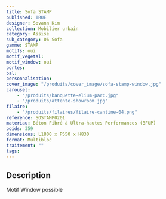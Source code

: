 ```yaml
---
title: Sofa STAMP
published: TRUE
designer: Sovann Kim
collection: Mobilier urbain
category: Assise
sub_category: 06 Sofa
gamme: STAMP
motifs: oui
motif_vegetal:
motif_window: oui
portes:
bal:
personnalisation:
cover_image: "/produits/cover_image/sofa-stamp-window.jpg"
carousel:
    - "/produits/banquette-elium-parc.jpg"
    - "/produits/attente-showroom.jpg"
filaire:
    - "/produits/filaires/filaire-cantine-04.png"
reference: SOSTAMP0201
materiau: Béton Fibré à Ultra-hautes Performances (BFUP)
poids: 359
dimensions: L1800 x P550 x H830
format: Multibloc
traitement: ""
tags:
---
```


## Description

Motif Window possible
